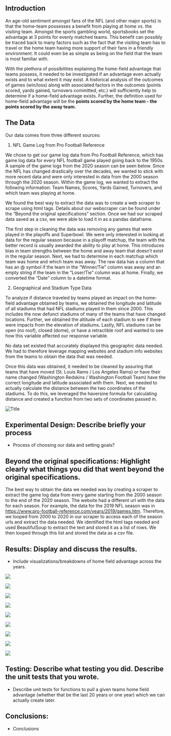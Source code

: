 ## Introduction

An age-old sentiment amongst fans of the NFL (and other major sports) is that the home-team possesses a benefit from playing at home vs. the visiting team. Amongst the sports gambling world, sportsbooks set the advantage at 3 points for evenly matched teams. This benefit can possibly be traced back to many factors such as the fact that the visiting team has to travel or the home team having more support of their fans in a friendly environment. It could even be as simple as being on the field that the team is most familiar with. 

With the plethora of possibilities explaining the home-field advantage that teams possess, it needed to be investigated if an advantage even actually exists and to what extent it may exist. A historical analysis of the outcomes of games (win/loss) along with associated factors in the outcomes (points scored, yards gained, turnovers committed, etc.) will sufficiently help to determine if a home-field advantage exists. Further, the definition used for home-field advantage will be the **points scored by the home team - the points scored by the away team.**  

## The Data

Our data comes from three different sources:

1. NFL Game Log from Pro Football Reference

We chose to get our game log data from Pro Football Reference, which has game log data for every NFL football game played going back to the 1950s. A sample of the game logs from the 2020 season can be seen below. Since the NFL has changed drastically over the decades, we wanted to stick with more recent data and were only interested in data from the 2000 season through the 2020 season. Within the game log, we wanted to extract the following information: Team Names, Scores, Yards Gained, Turnovers, and which team was playing at home. 

We found the best way to extract the data was to create a web scraper to scrape using html tags. Details about our webscraper can be found under the “Beyond the original specifications” section. Once we had our scraped data saved as a csv, we were able to load it in as a pandas dataframe.  

The first step in cleaning the data was removing any games that were played in the playoffs and Superbowl. We were only interested in looking at data for the regular season because in a playoff matchup, the team with the better record is usually awarded the ability to play at home. This introduces bias in team strengths between the home and away team that doesn’t exist in the regular season. Next, we had to determine in each matchup which team was home and which team was away. The raw data has a column that has an @ symbol if the team in the “Winner/Tie” column was away and an empty string if the team in the “Loser/Tie” column was at home. Finally, we converted the “Date” column to a datetime format.

2. Geographical and Stadium Type Data

To analyze if distance traveled by teams played an impact on the home-field advantage obtained by teams, we obtained the longitude and latitude of all stadiums that had NFL stadiums played in them since 2000. This includes the now defunct stadiums of many of the teams that have changed locations. Further, we obtained the altitude of each stadium to see if there were impacts from the elevation of stadiums. Lastly, NFL stadiums can be open (no roof), closed (dome), or have a retractible roof and wanted to see how this variable affected our response variable. 

No data set existed that accurately displayed this geographic data needed. We had to therefore leverage mapping websites and stadium info websites from the teams to obtain the data that was needed. 

Once this data was obtained, it needed to be cleaned by assuring that teams that have moved (St. Louis Rams / Los Angeles Rams) or have their name changed (Washington Redskins / Washington Football Team) have the correct longitude and latitude associated with them. Next, we needed to actually calculate the distance between the two coordinates of the stadiums. To do this, we leveraged the haversine formula for calculating distance and created a function from two sets of coordinates passed in. 


![](/Users/anoopnath/Desktop/MSDS/DS_5100/Project/pfr.png?raw=true "Title")

## Experimental Design: Describe briefly your process

* Process of choosing our data and setting goals?

## Beyond the original specifications: Highlight clearly what things you did that went beyond the original specifications. 

The best way to obtain the data we needed was by creating a scraper to extract the game log data from every game starting from the 2000 season to the end of the 2020 season. The website had a different url with the data for each season. For example, the data for the 2019 NFL season was in https://www.pro-football-reference.com/years/2019/games.htm. Therefore, we looped from 2000 to 2020 in our scraper to access each of the season urls and extract the data needed. We identified the html tags needed and used BeautifulSoup to extract the text and stored it as a list of rows. We then looped through this list and stored the data as a csv file.


## Results: Display and discuss the results.

* Include visualizations/breakdowns of home field advantage across the years. 

![](https://github.com/anath703/DS_5100_PROJECT/blob/main/visualizations/avg_homefield_adv.png)

![](https://github.com/anath703/DS_5100_PROJECT/blob/main/visualizations/box_dist_point_diff.png)

![](https://github.com/anath703/DS_5100_PROJECT/blob/main/visualizations/2000_2004_bar_point_diff.png)

![](https://github.com/anath703/DS_5100_PROJECT/blob/main/visualizations/2005_2010_bar_point_diff.png)

![](https://github.com/anath703/DS_5100_PROJECT/blob/main/visualizations/2011_2015_bar_point_diff.png)

![](https://github.com/anath703/DS_5100_PROJECT/blob/main/visualizations/2016_2020_bar_point_diff.png)

![](https://github.com/anath703/DS_5100_PROJECT/blob/main/visualizations/hfa_dist.png)

![](https://github.com/anath703/DS_5100_PROJECT/blob/main/visualizations/tod_dist.png)

![](https://github.com/anath703/DS_5100_PROJECT/blob/main/visualizations/yards_dist.png)

## Testing: Describe what testing you did. Describe the unit tests that you wrote.

* Describe unit tests for functions to pull a given teams home field advantage (whether that be the last 20 years or one year) which we can actually create later.

## Conclusions: 

* Conclusions
